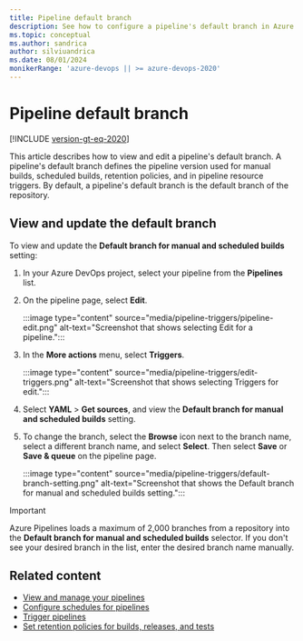 ```yaml
---
title: Pipeline default branch
description: See how to configure a pipeline's default branch in Azure Pipelines.
ms.topic: conceptual
ms.author: sandrica
author: silviuandrica
ms.date: 08/01/2024
monikerRange: 'azure-devops || >= azure-devops-2020'
---
```


# Pipeline default branch

[!INCLUDE [version-gt-eq-2020](../../includes/version-gt-eq-2020.md)]

This article describes how to view and edit a pipeline's default branch. A pipeline's default branch defines the pipeline version used for manual builds, scheduled builds, retention policies, and in pipeline resource triggers. By default, a pipeline's default branch is the default branch of the repository.

## View and update the default branch

To view and update the **Default branch for manual and scheduled builds** setting:

1. In your Azure DevOps project, select your pipeline from the **Pipelines** list.
1. On the pipeline page, select **Edit**.

   :::image type="content" source="media/pipeline-triggers/pipeline-edit.png" alt-text="Screenshot that shows selecting Edit for a pipeline."::: 

1. In the **More actions** menu, select **Triggers**.

   :::image type="content" source="media/pipeline-triggers/edit-triggers.png" alt-text="Screenshot that shows selecting Triggers for edit."::: 

1. Select **YAML** > **Get sources**, and view the **Default branch for manual and scheduled builds** setting.

1. To change the branch, select the **Browse** icon next to the branch name, select a different branch name, and select **Select**. Then select **Save** or **Save & queue** on the pipeline page.

   :::image type="content" source="media/pipeline-triggers/default-branch-setting.png" alt-text="Screenshot that shows the Default branch for manual and scheduled builds setting."::: 

> [!IMPORTANT]
> Azure Pipelines loads a maximum of 2,000 branches from a repository into the **Default branch for manual and scheduled builds** selector. If you don't see your desired branch in the list, enter the desired branch name manually.

## Related content
- [View and manage your pipelines](../create-first-pipeline.md#view-and-manage-your-pipelines)
- [Configure schedules for pipelines](scheduled-triggers.md)
- [Trigger pipelines](pipeline-triggers.md)
- [Set retention policies for builds, releases, and tests](../policies/retention.md)
